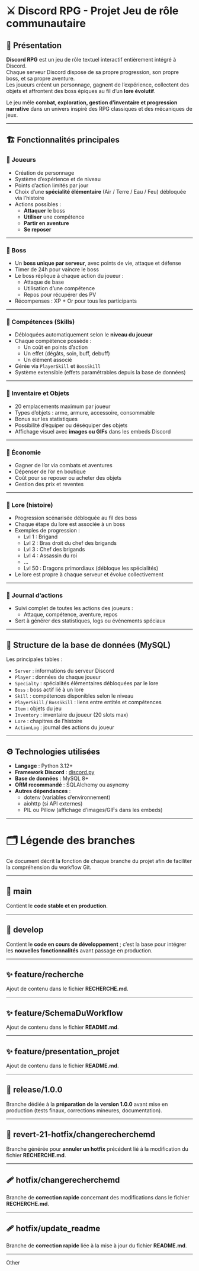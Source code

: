 # ⚔️ Discord RPG - Projet Jeu de rôle communautaire

## 🧩 Présentation

**Discord RPG** est un jeu de rôle textuel interactif entièrement intégré à Discord.  
Chaque serveur Discord dispose de sa propre progression, son propre boss, et sa propre aventure.  
Les joueurs créent un personnage, gagnent de l’expérience, collectent des objets et affrontent des boss épiques au fil d’un **lore évolutif**.

Le jeu mêle **combat, exploration, gestion d’inventaire et progression narrative** dans un univers inspiré des RPG classiques et des mécaniques de jeux.

---

## 🏗️ Fonctionnalités principales

### 🔹 Joueurs
- Création de personnage
- Système d’expérience et de niveau
- Points d’action limités par jour
- Choix d’une **spécialité élémentaire** (Air / Terre / Eau / Feu) débloquée via l’histoire
- Actions possibles :
  - **Attaquer** le boss
  - **Utiliser** une compétence
  - **Partir en aventure**
  - **Se reposer**

---

### 🔹 Boss
- Un **boss unique par serveur**, avec points de vie, attaque et défense
- Timer de 24h pour vaincre le boss
- Le boss réplique à chaque action du joueur :
  - Attaque de base
  - Utilisation d’une compétence
  - Repos pour récupérer des PV
- Récompenses : XP + Or pour tous les participants

---

### 🔹 Compétences (Skills)
- Débloquées automatiquement selon le **niveau du joueur**
- Chaque compétence possède :
  - Un coût en points d’action
  - Un effet (dégâts, soin, buff, debuff)
  - Un élément associé
- Gérée via `PlayerSkill` et `BossSkill`
- Système extensible (effets paramétrables depuis la base de données)

---

### 🔹 Inventaire et Objets
- 20 emplacements maximum par joueur
- Types d’objets : arme, armure, accessoire, consommable
- Bonus sur les statistiques
- Possibilité d’équiper ou déséquiper des objets
- Affichage visuel avec **images ou GIFs** dans les embeds Discord

---

### 🔹 Économie
- Gagner de l’or via combats et aventures
- Dépenser de l’or en boutique
- Coût pour se reposer ou acheter des objets
- Gestion des prix et reventes

---

### 🔹 Lore (histoire)
- Progression scénarisée débloquée au fil des boss
- Chaque étape du lore est associée à un boss
- Exemples de progression :
  - Lvl 1 : Brigand
  - Lvl 2 : Bras droit du chef des brigands
  - Lvl 3 : Chef des brigands
  - Lvl 4 : Assassin du roi
  - ...
  - Lvl 50 : Dragons primordiaux (débloque les spécialités)
- Le lore est propre à chaque serveur et évolue collectivement

---

### 🔹 Journal d’actions
- Suivi complet de toutes les actions des joueurs :
  - Attaque, compétence, aventure, repos
- Sert à générer des statistiques, logs ou événements spéciaux

---

## 🧱 Structure de la base de données (MySQL)

Les principales tables :
- `Server` : informations du serveur Discord
- `Player` : données de chaque joueur
- `Specialty` : spécialités élémentaires débloquées par le lore
- `Boss` : boss actif lié à un lore
- `Skill` : compétences disponibles selon le niveau
- `PlayerSkill` / `BossSkill` : liens entre entités et compétences
- `Item` : objets du jeu
- `Inventory` : inventaire du joueur (20 slots max)
- `Lore` : chapitres de l’histoire
- `ActionLog` : journal des actions du joueur

---

## ⚙️ Technologies utilisées

- **Langage** : Python 3.12+  
- **Framework Discord** : [discord.py](https://github.com/Rapptz/discord.py)
- **Base de données** : MySQL 8+
- **ORM recommandé** : SQLAlchemy ou asyncmy
- **Autres dépendances** :
  - dotenv (variables d’environnement)
  - aiohttp (si API externes)
  - PIL ou Pillow (affichage d’images/GIFs dans les embeds)

---

# 🗂️ Légende des branches

Ce document décrit la fonction de chaque branche du projet afin de faciliter la compréhension du workflow Git.

---

## 🌳 main
Contient le **code stable et en production**.

---

## 🧩 develop
Contient le **code en cours de développement** ; c’est la base pour intégrer les **nouvelles fonctionnalités** avant passage en production.

---

## ✨ feature/recherche
Ajout de contenu dans le fichier **RECHERCHE.md**.

---

## ✨ feature/SchemaDuWorkflow
Ajout de contenu dans le fichier **README.md**.

---

## ✨ feature/presentation_projet
Ajout de contenu dans le fichier **README.md**.

---

## 🚀 release/1.0.0
Branche dédiée à la **préparation de la version 1.0.0** avant mise en production (tests finaux, corrections mineures, documentation).

---

## 🔁 revert-21-hotfix/changerecherchemd
Branche générée pour **annuler un hotfix** précédent lié à la modification du fichier **RECHERCHE.md**.

---

## 🩹 hotfix/changerecherchemd
Branche de **correction rapide** concernant des modifications dans le fichier **RECHERCHE.md**.

---

## 🩹 hotfix/update_readme
Branche de **correction rapide** liée à la mise à jour du fichier **README.md**.

---
Other
